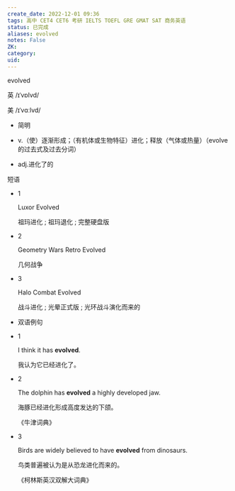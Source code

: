 ```yaml
---
create_date: 2022-12-01 09:36
tags: 高中 CET4 CET6 考研 IELTS TOEFL GRE GMAT SAT 商务英语
status: 已完成
aliases: evolved
notes: False
ZK: 
category: 
uid: 
---
```


evolved

英  /ɪˈvɒlvd/

美  /ɪˈvɑːlvd/  

-   简明

-   v.（使）逐渐形成；（有机体或生物特征）进化；释放（气体或热量）（evolve 的过去式及过去分词）
-   adj.进化了的



短语

-   1
    
    Luxor Evolved
    
    祖玛进化 ; 祖玛退化 ; 完整硬盘版
    
-   2
    
    Geometry Wars Retro Evolved
    
    几何战争
    
-   3
    
    Halo Combat Evolved
    
    战斗进化 ; 光晕正式版 ; 光环战斗演化而来的
    


-   双语例句

-   1
    
    I think it has **evolved**.
    
    我认为它已经进化了。
    
-   2
    
    The dolphin has **evolved** a highly developed jaw.
    
    海豚已经进化形成高度发达的下颌。
    
    《牛津词典》
    
-   3
    
    Birds are widely believed to have **evolved** from dinosaurs.
    
    鸟类普遍被认为是从恐龙进化而来的。
    
    《柯林斯英汉双解大词典》